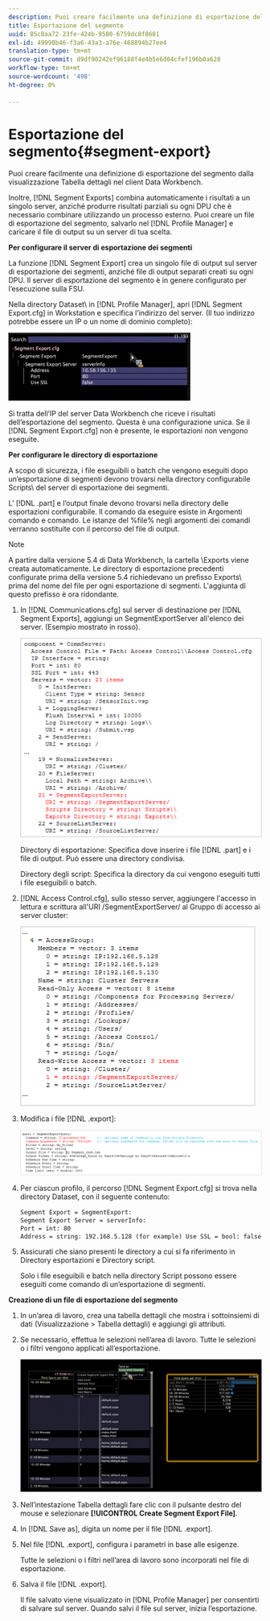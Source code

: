```yaml
---
description: Puoi creare facilmente una definizione di esportazione del segmento dalla visualizzazione Tabella dettagli nel client Data Workbench.
title: Esportazione del segmento
uuid: 85c8aa72-23fe-424b-9580-6759dc8f8681
exl-id: 49998b46-f3a6-43a3-a76e-468894b27ee4
translation-type: tm+mt
source-git-commit: d9df90242ef96188f4e4b5e6d04cfef196b0a628
workflow-type: tm+mt
source-wordcount: '498'
ht-degree: 0%

---
```


# Esportazione del segmento{#segment-export}

Puoi creare facilmente una definizione di esportazione del segmento dalla visualizzazione Tabella dettagli nel client Data Workbench.

Inoltre, [!DNL Segment Exports] combina automaticamente i risultati a un singolo server, anziché produrre risultati parziali su ogni DPU che è necessario combinare utilizzando un processo esterno. Puoi creare un file di esportazione del segmento, salvarlo nel [!DNL Profile Manager] e caricare il file di output su un server di tua scelta.

**Per configurare il server di esportazione dei segmenti**

La funzione [!DNL Segment Export] crea un singolo file di output sul server di esportazione dei segmenti, anziché file di output separati creati su ogni DPU. Il server di esportazione del segmento è in genere configurato per l’esecuzione sulla FSU.

Nella directory Dataset\ in [!DNL Profile Manager], apri [!DNL Segment Export.cfg] in Workstation e specifica l’indirizzo del server. (Il tuo indirizzo potrebbe essere un IP o un nome di dominio completo):

![](assets/segment_export_cfg.png)

Si tratta dell’IP del server Data Workbench che riceve i risultati dell’esportazione del segmento. Questa è una configurazione unica. Se il [!DNL Segment Export.cfg] non è presente, le esportazioni non vengono eseguite.

**Per configurare le directory di esportazione**

A scopo di sicurezza, i file eseguibili o batch che vengono eseguiti dopo un’esportazione di segmenti devono trovarsi nella directory configurabile Scripts\ del server di esportazione dei segmenti.

L’ [!DNL .part] e l’output finale devono trovarsi nella directory delle esportazioni configurabile. Il comando da eseguire esiste in Argomenti comando e comando. Le istanze del %file% negli argomenti dei comandi verranno sostituite con il percorso del file di output.

>[!NOTE]
>
>A partire dalla versione 5.4 di Data Workbench, la cartella \Exports viene creata automaticamente. Le directory di esportazione precedenti configurate prima della versione 5.4 richiedevano un prefisso Exports\ prima del nome del file per ogni esportazione di segmenti. L&#39;aggiunta di questo prefisso è ora ridondante.

1. In [!DNL Communications.cfg] sul server di destinazione per [!DNL Segment Exports], aggiungi un SegmentExportServer all&#39;elenco dei server. (Esempio mostrato in rosso).

   ![](assets/communications_cfg_example.png)

   Directory di esportazione: Specifica dove inserire i file [!DNL .part] e i file di output. Può essere una directory condivisa.

   Directory degli script: Specifica la directory da cui vengono eseguiti tutti i file eseguibili o batch.

1. [!DNL Access Control.cfg], sullo stesso server, aggiungere l&#39;accesso in lettura e scrittura all&#39;URI /SegmentExportServer/ al Gruppo di accesso ai server cluster:

   ![](assets/accesscontrol_cfg_example.png)

1. Modifica i file [!DNL .export]:

   ![](assets/segment_export_query_example.png)

1. Per ciascun profilo, il percorso [!DNL Segment Export.cfg] si trova nella directory Dataset\, con il seguente contenuto:

   ```
   Segment Export = SegmentExport:
   Segment Export Server = serverInfo:
   Port = int: 80
   Address = string: 192.168.5.128 (for example) Use SSL = bool: false
   ```

1. Assicurati che siano presenti le directory a cui si fa riferimento in Directory esportazioni e Directory script.

   Solo i file eseguibili e batch nella directory Script possono essere eseguiti come comando di un’esportazione di segmenti.

**Creazione di un file di esportazione del segmento**

1. In un’area di lavoro, crea una tabella dettagli che mostra i sottoinsiemi di dati (Visualizzazione > Tabella dettagli) e aggiungi gli attributi.
1. Se necessario, effettua le selezioni nell’area di lavoro. Tutte le selezioni o i filtri vengono applicati all’esportazione.

   ![](assets/create_segment_export_file.png)

1. Nell’intestazione Tabella dettagli fare clic con il pulsante destro del mouse e selezionare **[!UICONTROL Create Segment Export File]**.
1. In [!DNL Save as], digita un nome per il file [!DNL .export].
1. Nel file [!DNL .export], configura i parametri in base alle esigenze.

   Tutte le selezioni o i filtri nell’area di lavoro sono incorporati nel file di esportazione.

1. Salva il file [!DNL .export].

   Il file salvato viene visualizzato in [!DNL Profile Manager] per consentirti di salvare sul server. Quando salvi il file sul server, inizia l’esportazione.
